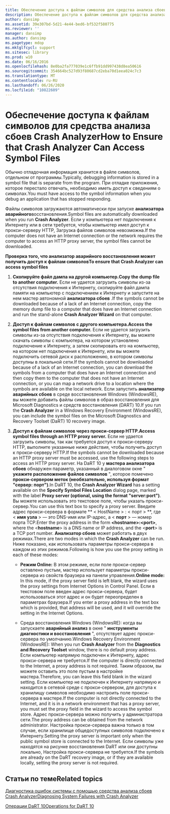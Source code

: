 ```yaml
---
title: Обеспечение доступа к файлам символов для средства анализа сбоев Crash Analyzer
description: Обеспечение доступа к файлам символов для средства анализа сбоев Crash Analyzer
author: dansimp
ms.assetid: 39e307bd-5d21-4e44-bed6-bf532f580775
ms.reviewer: ''
manager: dansimp
ms.author: dansimp
ms.pagetype: mdop
ms.mktglfcycl: support
ms.sitesec: library
ms.prod: w10
ms.date: 06/16/2016
ms.openlocfilehash: 8e0ba2fa777039e1c6ffb91dd997438d8ea50616
ms.sourcegitcommit: 354664bc527d93f80687cd2eba70d1eea024c7c3
ms.translationtype: MT
ms.contentlocale: ru-RU
ms.lasthandoff: 06/26/2020
ms.locfileid: "10822609"
---
```

# <span data-ttu-id="cc0ec-103">Обеспечение доступа к файлам символов для средства анализа сбоев Crash Analyzer</span><span class="sxs-lookup"><span data-stu-id="cc0ec-103">How to Ensure that Crash Analyzer Can Access Symbol Files</span></span>


<span data-ttu-id="cc0ec-104">Обычно отладочная информация хранится в файле символов, отдельном от программы.</span><span class="sxs-lookup"><span data-stu-id="cc0ec-104">Typically, debugging information is stored in a symbol file that is separate from the program.</span></span> <span data-ttu-id="cc0ec-105">При отладке приложения, которое перестало отвечать, необходимо иметь доступ к сведениям о символах.</span><span class="sxs-lookup"><span data-stu-id="cc0ec-105">You must have access to the symbol information when you debug an application that has stopped responding.</span></span>

<span data-ttu-id="cc0ec-106">Файлы символов загружаются автоматически при запуске **анализатора аварийного**восстановления.</span><span class="sxs-lookup"><span data-stu-id="cc0ec-106">Symbol files are automatically downloaded when you run **Crash Analyzer**.</span></span> <span data-ttu-id="cc0ec-107">Если у компьютера нет подключения к Интернету или в сети требуется, чтобы компьютер имел доступ к прокси-серверу HTTP, Загрузка файлов символов невозможна.</span><span class="sxs-lookup"><span data-stu-id="cc0ec-107">If the computer does not have an Internet connection or the network requires the computer to access an HTTP proxy server, the symbol files cannot be downloaded.</span></span>

**<span data-ttu-id="cc0ec-108">Проверка того, что анализатор аварийного восстановления может получить доступ к файлам символов</span><span class="sxs-lookup"><span data-stu-id="cc0ec-108">To ensure that Crash Analyzer can access symbol files</span></span>**

1.  **<span data-ttu-id="cc0ec-109">Скопируйте файл дампа на другой компьютер.</span><span class="sxs-lookup"><span data-stu-id="cc0ec-109">Copy the dump file to another computer.</span></span>** <span data-ttu-id="cc0ec-110">Если не удается загрузить символы из-за отсутствия подключения к Интернету, скопируйте файл дампа памяти на компьютер с подключением к Интернету и запустите на нем мастер автономной **анализатора сбоев** .</span><span class="sxs-lookup"><span data-stu-id="cc0ec-110">If the symbols cannot be downloaded because of a lack of an Internet connection, copy the memory dump file to a computer that does have an Internet connection and run the stand-alone **Crash Analyzer Wizard** on that computer.</span></span>

2.  **<span data-ttu-id="cc0ec-111">Доступ к файлам символов с другого компьютера.</span><span class="sxs-lookup"><span data-stu-id="cc0ec-111">Access the symbol files from another computer.</span></span>** <span data-ttu-id="cc0ec-112">Если не удается загрузить символы из-за отсутствия подключения к Интернету, вы можете скачать символы с компьютера, на котором установлено подключение к Интернету, а затем скопировать его на компьютер, на котором нет подключения к Интернету, или вы можете подключить сетевой диск к расположению, в котором символы доступны в локальной сети.</span><span class="sxs-lookup"><span data-stu-id="cc0ec-112">If the symbols cannot be downloaded because of a lack of an Internet connection, you can download the symbols from a computer that does have an Internet connection and then copy them to the computer that does not have an Internet connection, or you can map a network drive to a location where the symbols are available on the local network.</span></span> <span data-ttu-id="cc0ec-113">Если запустить **анализатор аварийных сбоев** в среде восстановления Windows (WindowsRE), вы можете добавить файлы символов в образ восстановления для Microsoft Diagnostics и средств восстановления (DART) 10.</span><span class="sxs-lookup"><span data-stu-id="cc0ec-113">If you run the **Crash Analyzer** in a Windows Recovery Environment (WindowsRE), you can include the symbol files on the Microsoft Diagnostics and Recovery Toolset (DaRT) 10 recovery image.</span></span>

3.  **<span data-ttu-id="cc0ec-114">Доступ к файлам символов через прокси-сервер HTTP.</span><span class="sxs-lookup"><span data-stu-id="cc0ec-114">Access symbol files through an HTTP proxy server.</span></span>** <span data-ttu-id="cc0ec-115">Если не удается загрузить символы, так как требуется доступ к прокси-серверу HTTP, выполните указанные ниже действия, чтобы получить доступ к прокси-серверу HTTP.</span><span class="sxs-lookup"><span data-stu-id="cc0ec-115">If the symbols cannot be downloaded because an HTTP proxy server must be accessed, use the following steps to access an HTTP proxy server.</span></span> <span data-ttu-id="cc0ec-116">На DaRT 10 у **мастера анализатора сбоев** обнаружен параметр, указанный в диалоговом окне " **укажите расположение файлов символов** ", которое помечено **прокси-сервером меток (необязательно, используя формат "сервер: порт")**.</span><span class="sxs-lookup"><span data-stu-id="cc0ec-116">In DaRT 10, the **Crash Analyzer Wizard** has a setting available on the **Specify Symbol Files Location** dialog page, marked with the label **Proxy server (optional, using the format "server:port")**.</span></span> <span data-ttu-id="cc0ec-117">Вы можете использовать это текстовое поле, чтобы указать прокси-сервер.</span><span class="sxs-lookup"><span data-stu-id="cc0ec-117">You can use this text box to specify a proxy server.</span></span> <span data-ttu-id="cc0ec-118">Введите адрес прокси-сервера в формате \*\* &lt; HostName &gt; : &lt; порт &gt; \*\*, где &lt; **имя узла** &gt; — это DNS-имя или IP-адрес, а &lt; **порт** &gt; — номер порта TCP.</span><span class="sxs-lookup"><span data-stu-id="cc0ec-118">Enter the proxy address in the form **&lt;hostname&gt;:&lt;port&gt;**, where the &lt;**hostname**&gt; is a DNS name or IP address, and the &lt;**port**&gt; is a TCP port number.</span></span> <span data-ttu-id="cc0ec-119">**Анализатор сбоев** может работать в двух режимах.</span><span class="sxs-lookup"><span data-stu-id="cc0ec-119">There are two modes in which the **Crash Analyzer** can be run.</span></span> <span data-ttu-id="cc0ec-120">Ниже показано, как использовать параметры прокси-сервера в каждом из этих режимов.</span><span class="sxs-lookup"><span data-stu-id="cc0ec-120">Following is how you use the proxy setting in each of these modes:</span></span>

    -   <span data-ttu-id="cc0ec-121">**Режим Online:** В этом режиме, если поле прокси-сервер оставлено пустым, мастер использует параметры прокси-сервера из свойств браузера на панели управления.</span><span class="sxs-lookup"><span data-stu-id="cc0ec-121">**Online mode:** In this mode, if the proxy server field is left blank, the wizard uses the proxy settings from Internet Options in Control Panel.</span></span> <span data-ttu-id="cc0ec-122">Если в текстовом поле введен адрес прокси-сервера, будет использоваться этот адрес и он будет переопределен в параметрах браузера.</span><span class="sxs-lookup"><span data-stu-id="cc0ec-122">If you enter a proxy address in the text box which is provided, that address will be used, and it will override the setting in the Internet Options.</span></span>

    -   <span data-ttu-id="cc0ec-123">Среда восстановления Windows (WindowsRE): когда вы запускаете **аварийный анализ** в окне " **инструменты диагностики и восстановления** ", отсутствует адрес прокси-сервера по умолчанию.</span><span class="sxs-lookup"><span data-stu-id="cc0ec-123">Windows Recovery Environment (WindowsRE): When you run **Crash Analyzer** from the **Diagnostics and Recovery Toolset** window, there is no default proxy address.</span></span> <span data-ttu-id="cc0ec-124">Если компьютер напрямую подключен к Интернету, адрес прокси-сервера не требуется.</span><span class="sxs-lookup"><span data-stu-id="cc0ec-124">If the computer is directly connected to the Internet, a proxy address is not required.</span></span> <span data-ttu-id="cc0ec-125">Таким образом, вы можете оставить это поле пустым в настройке мастера.</span><span class="sxs-lookup"><span data-stu-id="cc0ec-125">Therefore, you can leave this field blank in the wizard setting.</span></span> <span data-ttu-id="cc0ec-126">Если компьютер не подключен к Интернету напрямую и находится в сетевой среде с прокси-сервером, для доступа к хранилищу символов необходимо настроить поле прокси-сервера в мастере.</span><span class="sxs-lookup"><span data-stu-id="cc0ec-126">If the computer is not directly connected to the Internet, and it is in a network environment that has a proxy server, you must set the proxy field in the wizard to access the symbol store.</span></span> <span data-ttu-id="cc0ec-127">Адрес прокси-сервера можно получить у администратора сети.</span><span class="sxs-lookup"><span data-stu-id="cc0ec-127">The proxy address can be obtained from the network administrator.</span></span> <span data-ttu-id="cc0ec-128">Настройка прокси-сервера важна только в том случае, если хранилище общедоступных символов подключено к Интернету.</span><span class="sxs-lookup"><span data-stu-id="cc0ec-128">Setting the proxy server is important only when the public symbol store is connected to the Internet.</span></span> <span data-ttu-id="cc0ec-129">Если символы уже находятся на рисунке восстановления DaRT или они доступны локально, Настройка прокси-сервера не требуется.</span><span class="sxs-lookup"><span data-stu-id="cc0ec-129">If the symbols are already on the DaRT recovery image, or if they are available locally, setting the proxy server is not required.</span></span>

## <span data-ttu-id="cc0ec-130">Статьи по теме</span><span class="sxs-lookup"><span data-stu-id="cc0ec-130">Related topics</span></span>


[<span data-ttu-id="cc0ec-131">Диагностика ошибок системы с помощью средства анализа сбоев Crash Analyzer</span><span class="sxs-lookup"><span data-stu-id="cc0ec-131">Diagnosing System Failures with Crash Analyzer</span></span>](diagnosing-system-failures-with-crash-analyzer-dart-10.md)

[<span data-ttu-id="cc0ec-132">Операции DaRT 10</span><span class="sxs-lookup"><span data-stu-id="cc0ec-132">Operations for DaRT 10</span></span>](operations-for-dart-10.md)

 

 





